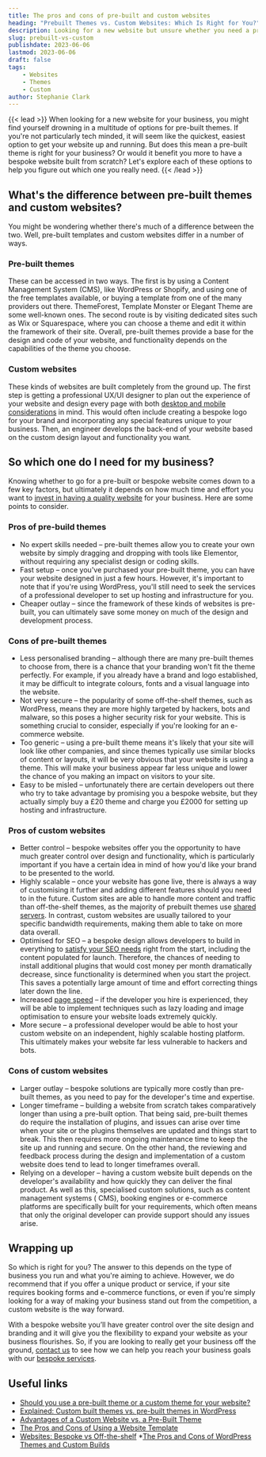 ```yaml
---
title: The pros and cons of pre-built and custom websites
heading: "Prebuilt Themes vs. Custom Websites: Which Is Right for You?"
description: Looking for a new website but unsure whether you need a pre-built theme or custom build? Keep reading to find out the advantages and disadvantages of each!
slug: prebuilt-vs-custom
publishdate: 2023-06-06
lastmod: 2023-06-06
draft: false
tags:
    - Websites
    - Themes
    - Custom
author: Stephanie Clark
---
```


{{< lead >}}
When looking for a new website for your business, you might find yourself drowning in a multitude of options for
pre-built themes. If you're not particularly tech minded, it will seem like the quickest, easiest option to get your
website up and running. But does this mean a pre-built theme is right for your business? Or would it benefit you more to
have a bespoke website built from scratch? Let's explore each of these options to help you figure out which one you
really need.
{{< /lead >}}

## What's the difference between pre-built themes and custom websites?

You might be wondering whether there's much of a difference between the two. Well, pre-built templates and custom
websites differ in a number of ways.

### Pre-built themes

These can be accessed in two ways. The first is by using a Content Management System (CMS), like WordPress or Shopify,
and using one of the free templates available, or buying a template from one of the many providers out there.
ThemeForest, Template Monster or Elegant Theme are some well-known ones. The second route is by visiting dedicated sites
such as Wix or Squarespace, where you can choose a theme and edit it within the framework of their site. Overall,
pre-built themes provide a base for the design and code of your website, and functionality depends on the capabilities
of the theme you choose.

### Custom websites

These kinds of websites are built completely from the ground up. The first step is getting a professional UX/UI designer
to plan out the experience of your website and design every page with
both [desktop and mobile considerations](https://www.enginess.io/insights/6-ways-designing-for-mobile-sites-is-different-from-desktop)
in mind. This would often include creating a bespoke logo for your brand and incorporating any special features unique
to your business. Then, an engineer develops the back-end of your website based on the custom design layout and
functionality you want.

## So which one do I need for my business?

Knowing whether to go for a pre-built or bespoke website comes down to a few key factors, but ultimately it depends on
how much time and effort you want
to [invest in having a quality website](https://www.forbes.com/sites/forbesbusinessdevelopmentcouncil/2022/06/21/7-reasons-to-invest-in-your-website-and-digital-marketing-strategy/?sh=40a6db9c74f7)
for your business. Here are some points to consider.

### Pros of pre-build themes

* No expert skills needed – pre-built themes allow you to create your own website by simply dragging and dropping with
  tools like Elementor, without requiring any specialist design or coding skills.
* Fast setup – once you've purchased your pre-built theme, you can have your website designed in just a few hours.
  However, it's important to note that if you're using WordPress, you'll still need to seek the services of a
  professional developer to set up hosting and infrastructure for you.
* Cheaper outlay – since the framework of these kinds of websites is pre-built, you can ultimately save some money on
  much of the design and development process.

### Cons of pre-built themes

* Less personalised branding – although there are many pre-built themes to choose from, there is a chance that your
  branding won't fit the theme perfectly. For example, if you already have a brand and logo established, it may be
  difficult to integrate colours, fonts and a visual language into the website.
* Not very secure – the popularity of some off-the-shelf themes, such as WordPress, means they are more highly targeted
  by hackers, bots and malware, so this poses a higher security risk for your website. This is something crucial to
  consider, especially if you're looking for an e-commerce website.
* Too generic – using a pre-built theme means it's likely that your site will look like other companies, and since
  themes typically use similar blocks of content or layouts, it will be very obvious that your website is using a theme.
  This will make your business appear far less unique and lower the chance of you making an impact on visitors to your
  site.
* Easy to be misled – unfortunately there are certain developers out there who try to take advantage by promising you a
  bespoke website, but they actually simply buy a £20 theme and charge you £2000 for setting up hosting and
  infrastructure.

### Pros of custom websites

* Better control – bespoke websites offer you the opportunity to have much greater control over design and
  functionality, which is particularly important if you have a certain idea in mind of how you'd like your brand to be
  presented to the world.
* Highly scalable – once your website has gone live, there is always a way of customising it further and adding
  different features should you need to in the future. Custom sites are able to handle more content and traffic than
  off-the-shelf themes, as the majority of prebuilt themes
  use [shared servers](https://www.redswitches.com/blog/shared-server-vs-dedicated-server/). In contrast, custom
  websites are usually tailored to your specific bandwidth requirements, making them able to take on more data overall.
* Optimised for SEO – a bespoke design allows developers to build in everything
  to [satisfy your SEO needs](https://blog.hubspot.com/marketing/seo) right from the start, including the content
  populated for launch. Therefore, the chances of needing to install additional plugins that would cost money per month
  dramatically decrease, since functionality is determined when you start the project. This saves a potentially large
  amount of time and effort correcting things later down the line.
* Increased [page speed](https://pagespeed.web.dev/) – if the developer you hire is experienced, they will be able to
  implement techniques such as lazy loading and image optimisation to ensure your website loads extremely quickly.
* More secure – a professional developer would be able to host your custom website on an independent, highly scalable
  hosting platform. This ultimately makes your website far less vulnerable to hackers and bots.

### Cons of custom websites

* Larger outlay – bespoke solutions are typically more costly than pre-built themes, as you need to pay for the
  developer's time and expertise.
* Longer timeframe – building a website from scratch takes comparatively longer than using a pre-built option. That
  being said, pre-built themes do require the installation of plugins, and issues can arise over time when your site or
  the plugins themselves are updated and things start to break. This then requires more ongoing maintenance time to keep
  the site up and running and secure. On the other hand, the reviewing and feedback process during the design and
  implementation of a custom website does tend to lead to longer timeframes overall.
* Relying on a developer – having a custom website built depends on the developer's availability and how quickly they
  can deliver the final product. As well as this, specialised custom solutions, such as content management systems (
  CMS), booking engines or e-commerce platforms are specifically built for your requirements, which often means that
  only the original developer can provide support should any issues arise.

## Wrapping up

So which is right for you? The answer to this depends on the type of business you run and what you're aiming to achieve.
However, we do recommend that if you offer a unique product or service, if your site requires booking forms and
e-commerce functions, or even if you're simply looking for a way of making your business stand out from the competition,
a custom website is the way forward.

With a bespoke website you’ll have greater control over the site design and branding and it will give you the
flexibility to expand your website as your business flourishes. So, if you are looking to really get your business off
the ground, [contact us](https://ainsley.dev/contact/) to see how we can help you reach your business goals with
our [bespoke services](https://ainsley.dev/services/).

## Useful links

* [Should you use a pre-built theme or a custom theme for your website?](https://www.linkedin.com/pulse/should-you-use-pre-built-theme-custom-your-website-karl-baxter/)
* [Explained: Custom built themes vs. pre-built themes in WordPress](https://www.wearewibble.com/explained-custom-built-themes-vs-pre-built-themes/)
* [Advantages of a Custom Website vs. a Pre-Built Theme](https://ideabaragency.com/news/advantages-of-a-custom-website-vs-a-pre-built-theme/)
* [The Pros and Cons of Using a Website Template](https://resultsrepeat.com/the-pros-and-cons-of-using-a-template-website/)
* [Websites: Bespoke vs Off-the-shelf](https://marchbranding.com/buzz/bespoke-website-design-vs-off-the-shelf/)
*[The Pros and Cons of WordPress Themes and Custom Builds](https://cornershopcreative.com/blog/pros-cons-wordpress-themes/)
